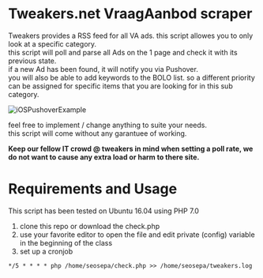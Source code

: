# Tweakers.net VraagAanbod scraper
Tweakers provides a RSS feed for all VA ads. this script allowes you to only look at a specific category.<br>
this script will poll and parse all Ads on the 1 page and check it with its previous state.<br>
if a new Ad has been found, it will notify you via Pushover.<br>
you will also be able to add keywords to the BOLO list. so a different priority can be assigned for specific items that you are looking for in this sub category.

![iOSPushoverExample](https://img.seosepa.net/php-tweakers-va-scraper2.png)

feel free to implement / change anything to suite your needs.<br>
this script will come without any garantuee of working.

**Keep our fellow IT crowd @ tweakers in mind when setting a poll rate, we do not want to cause any extra load or harm to there site.**

Requirements and Usage
==============

This script has been tested on Ubuntu 16.04 using PHP 7.0

1. clone this repo or download the check.php
2. use your favorite editor to open the file and edit private (config) variable in the beginning of the class
3. set up a cronjob


```
*/5 * * * * php /home/seosepa/check.php >> /home/seosepa/tweakers.log
```
